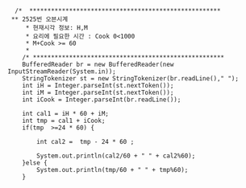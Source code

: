 	  /*  *****************************************************
     ** 2525번 오븐시계
		 * 현재시각 정보: H,M 
		 * 요리에 필요한 시간 : Cook 0<1000
		 * M+Cook >= 60
		 *
		/* *****************************************************
		BufferedReader br = new BufferedReader(new InputStreamReader(System.in));
		StringTokenizer st = new StringTokenizer(br.readLine()," ");
		int iH = Integer.parseInt(st.nextToken());
		int iM = Integer.parseInt(st.nextToken());
		int iCook = Integer.parseInt(br.readLine());
		
		int cal1 = iH * 60 + iM;
		int tmp = cal1 + iCook;
		if(tmp  >=24 * 60) {
				
			int cal2 =  tmp - 24 * 60 ;
			
			System.out.println(cal2/60 + " " + cal2%60);
		}else {
			System.out.println(tmp/60 + " " + tmp%60);
		}
